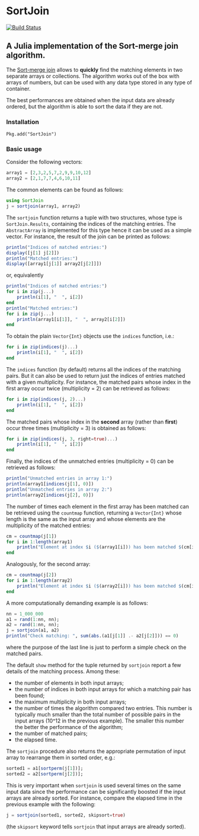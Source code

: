 # SortJoin

[![Build Status](https://travis-ci.org/gcalderone/SortJoin.jl.svg?branch=master)](https://travis-ci.org/gcalderone/SortJoin.jl)

## A Julia implementation of the Sort-merge join algorithm.

The [Sort-merge join](https://en.wikipedia.org/wiki/Sort-merge_join) allows to **quickly** find the matching elements in two separate arrays or collections.  The algorithm works out of the box with arrays of numbers, but can be used with any data type stored in any type of container.

The best performances are obtained when the input data are already ordered, but the algorithm is able to sort the data if they are not.


### Installation
```
Pkg.add("SortJoin")
```

### Basic usage

Consider the following vectors:
``` julia
array1 = [2,3,2,5,7,2,9,9,10,12]
array2 = [2,1,7,7,4,6,10,11]
```
The common elements can be found as follows:
``` julia
using SortJoin
j = sortjoin(array1, array2)
```
The `sortjoin` function returns a tuple with two structures, whose type is `SortJoin.Results`, containing the indices of the matching entries.   The `AbstractArray` is implemented for this type hence it can be used as a simple vector.  For instance, the result of the join can be printed as follows:
``` julia
println("Indices of matched entries:")
display([j[1] j[2]])
println("Matched entries:")
display([array1[j[1]] array2[j[2]]])
```
or, equivalently
```julia
println("Indices of matched entries:")
for i in zip(j...)
    println(i[1], "  ", i[2])
end
println("Matched entries:")
for i in zip(j...)
    println(array1[i[1]], "  ", array2[i[2]])
end
```
To obtain the plain `Vector{Int}` objects use the `indices` function, i.e.:
``` julia
for i in zip(indices(j)...)
    println(i[1], "  ", i[2])
end
```
The `indices` function (by default) returns all the indices of the matching pairs.  But it can also be used to return just the indices of entries matched with a given multiplicity.  For instance, the matched pairs whose index in the first array occur twice (multiplicity = 2) can be retrieved as follows:
``` julia
for i in zip(indices(j, 2)...)
    println(i[1], "  ", i[2])
end
```
The matched pairs whose index in the **second** array (rather than **first**) occur three times (multiplicity = 3) is obtained as follows:
``` julia
for i in zip(indices(j, 3, right=true)...)
    println(i[1], "  ", i[2])
end
```
Finally, the indices of the unmatched entries (multiplicity = 0) can be retrieved as follows:
``` julia
println("Unmatched entries in array 1:")
println(array1[indices(j[1], 0)])
println("Unmatched entries in array 2:")
println(array2[indices(j[2], 0)])
```
The number of times each element in the first array has been matched can be retrieved using the `countmap` function, returning a `Vector{Int}` whose length is the same as the input array and whose elements are the multiplicity of the matched entries:
``` julia
cm = countmap(j[1])
for i in 1:length(array1)
    println("Element at index $i ($(array1[i])) has been matched $(cm[i]) times")
end	
```
Analogously, for the second array:
``` julia
cm = countmap(j[2])
for i in 1:length(array2)
    println("Element at index $i ($(array2[i])) has been matched $(cm[i]) times")
end	
```

A more computationally demanding example is as follows:
``` julia
nn = 1_000_000
a1 = rand(1:nn, nn);
a2 = rand(1:nn, nn);
j = sortjoin(a1, a2)
println("Check matching: ", sum(abs.(a1[j[1]] .- a2[j[2]])) == 0)
```
where the purpose of the last line is just to perform a simple check on the matched pairs.

The default `show` method for the tuple returned by `sortjoin` report a few details of the matching process.  Among these:
- the number of elements in both input arrays;
- the number of indices in both input arrays for which a matching pair has been found;
- the maximum multiplicity in both input arrays;
- the number of times the algorithm compared two entries.  This number is typically much smaller than the total number of possible pairs in the input arrays (10^12 in the previous example).  The smaller this number the better the performance of the algorithm;
- the number of matched pairs;
- the elapsed time.

The `sortjoin` procedure also returns the appropriate permutation of input array to rearrange them in sorted order, e.g.:
``` julia
sorted1 = a1[sortperm(j[1])];
sorted2 = a2[sortperm(j[2])];
```
This is very important when `sortjoin` is used several times on the same input data since the performance can be significantly boosted if the input arrays are already sorted.  For instance, compare the elapsed time in the previous example with the following:
``` julia
j = sortjoin(sorted1, sorted2, skipsort=true)
```
(the `skipsort` keyword tells `sortjoin` that input arrays are already sorted).





